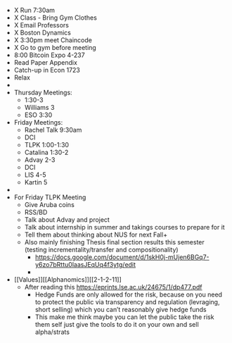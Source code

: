 - X Run 7:30am
- X Class - Bring Gym Clothes
- X Email Professors
- X Boston Dynamics
- X 3:30pm meet Chaincode
- X Go to gym before meeting
- 8:00 Bitcoin Expo 4-237
- Read Paper Appendix
- Catch-up in Econ 1723
- Relax
- 
- Thursday Meetings:
    - 1:30-3
    - Williams 3
    - ESO 3:30
- Friday Meetings:
    - Rachel Talk 9:30am
    - DCI
    - TLPK 1:00-1:30
    - Catalina 1:30-2
    - Advay 2-3
    - DCI
    - LIS 4-5
    - Kartin 5
- 
- For Friday TLPK Meeting
    - Give Aruba coins
    - RSS/BD
    - Talk about Advay and project
    - Talk about internship in summer and takings courses to prepare for it
    - Tell them about thinking about NUS for next Fall+
    - Also mainly finishing Thesis final section results this semester (testing incrementality/transfer and compositionality)
        - https://docs.google.com/document/d/1skH0j-mUjen6BGq7-y6zo7bRttu0laasJEqUq4f3ytg/edit
        - 
- [[Values]][[Alphanomics]][[2-1-2-11]]
    - After reading this https://eprints.lse.ac.uk/24675/1/dp477.pdf
        - Hedge Funds are only allowed for the risk, because on you need to protect the public via transparency and regulation (levraging, short selling) which you can’t reasonably give hedge funds
        - This make me think maybe you can let the public take the risk them self just give the tools to do it on your own and sell alpha/strats

